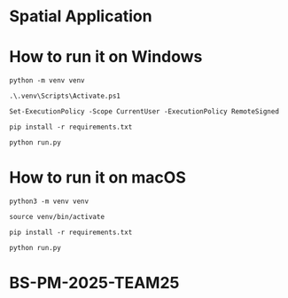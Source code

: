 # Spatial Application 
# How to run it on Windows

```
python -m venv venv
```

``` 
.\.venv\Scripts\Activate.ps1
```

```
Set-ExecutionPolicy -Scope CurrentUser -ExecutionPolicy RemoteSigned
```

``` 
pip install -r requirements.txt
```

``` 
python run.py 
```

# How to run it on macOS

```
python3 -m venv venv
```

```
source venv/bin/activate
```

```
pip install -r requirements.txt
```

```
python run.py
```


# BS-PM-2025-TEAM25
